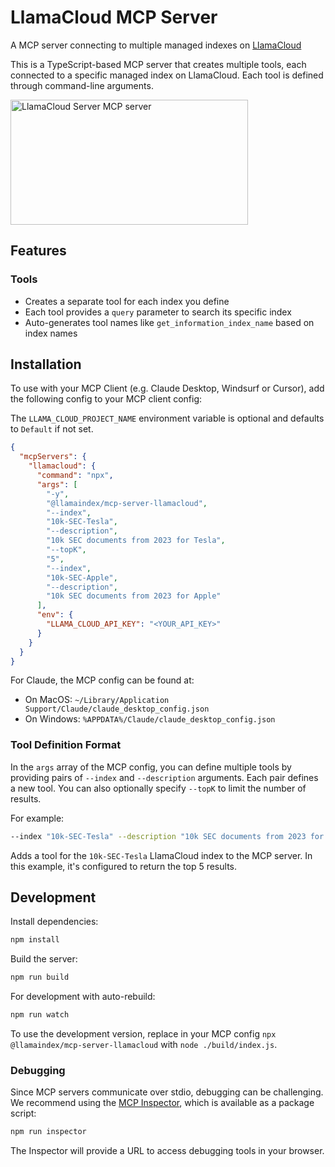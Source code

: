 # LlamaCloud MCP Server

A MCP server connecting to multiple managed indexes on [LlamaCloud](https://cloud.llamaindex.ai/)

This is a TypeScript-based MCP server that creates multiple tools, each connected to a specific managed index on LlamaCloud. Each tool is defined through command-line arguments.

<a href="https://glama.ai/mcp/servers/o4fcj7x2cg"><img width="380" height="200" src="https://glama.ai/mcp/servers/o4fcj7x2cg/badge" alt="LlamaCloud Server MCP server" /></a>

## Features

### Tools

- Creates a separate tool for each index you define
- Each tool provides a `query` parameter to search its specific index
- Auto-generates tool names like `get_information_index_name` based on index names

## Installation

To use with your MCP Client (e.g. Claude Desktop, Windsurf or Cursor), add the following config to your MCP client config:

The `LLAMA_CLOUD_PROJECT_NAME` environment variable is optional and defaults to `Default` if not set.

```json
{
  "mcpServers": {
    "llamacloud": {
      "command": "npx",
      "args": [
        "-y",
        "@llamaindex/mcp-server-llamacloud",
        "--index",
        "10k-SEC-Tesla",
        "--description",
        "10k SEC documents from 2023 for Tesla",
        "--topK",
        "5",
        "--index",
        "10k-SEC-Apple",
        "--description",
        "10k SEC documents from 2023 for Apple"
      ],
      "env": {
        "LLAMA_CLOUD_API_KEY": "<YOUR_API_KEY>"
      }
    }
  }
}
```

For Claude, the MCP config can be found at:

- On MacOS: `~/Library/Application Support/Claude/claude_desktop_config.json`
- On Windows: `%APPDATA%/Claude/claude_desktop_config.json`

### Tool Definition Format

In the `args` array of the MCP config, you can define multiple tools by providing pairs of `--index` and `--description` arguments. Each pair defines a new tool. You can also optionally specify `--topK` to limit the number of results.

For example:

```bash
--index "10k-SEC-Tesla" --description "10k SEC documents from 2023 for Tesla" --topK 5
```

Adds a tool for the `10k-SEC-Tesla` LlamaCloud index to the MCP server. In this example, it's configured to return the top 5 results.

## Development

Install dependencies:

```bash
npm install
```

Build the server:

```bash
npm run build
```

For development with auto-rebuild:

```bash
npm run watch
```

To use the development version, replace in your MCP config `npx @llamaindex/mcp-server-llamacloud` with `node ./build/index.js`.

### Debugging

Since MCP servers communicate over stdio, debugging can be challenging. We recommend using the [MCP Inspector](https://github.com/modelcontextprotocol/inspector), which is available as a package script:

```bash
npm run inspector
```

The Inspector will provide a URL to access debugging tools in your browser.
